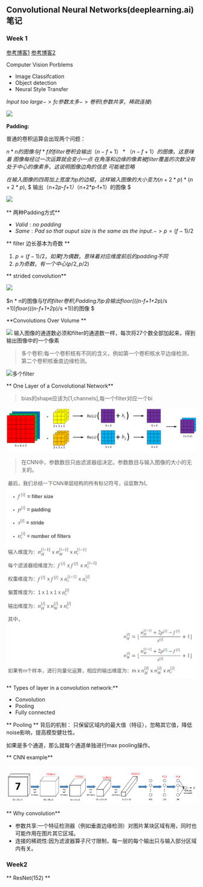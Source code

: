 ## Convolutional Neural Networks(deeplearning.ai)笔记

### Week 1

[参考博客1](https://blog.csdn.net/libbyandhelen/article/details/78747964)
[参考博客2](https://blog.csdn.net/red_stone1/article/details/78651063)

Computer Vision Porblems
- Image Classifcation
- Object detection
- Neural Style Transfer

$Input\ too\ large -> fc参数太多 -> 卷积(参数共享，稀疏连接)$

![](https://i.stack.imgur.com/SFST9.gif)

**Padding:**

普通的卷积运算会出现两个问题：

$n * n的图像与f*f的filter卷积会输出（n-f+1）*（n-f+1）的图像，这意味着$
  $图像每经过一次运算就会变小一点$
$在角落和边缘的像素被filter覆盖的次数没有处于中心的像素多，这说明图像边角的信息$ 
  $可能被忽略$

$在输入图像的四周加上宽度为p的边框，这样输入图像的大小变为  (n+2*p) *(n+2*p),$
$
输出（n+2*p-f+1）*（n+2*p-f+1）的图像
$

![](http://deeplearning.net/software/theano/_images/arbitrary_padding_no_strides.gif)

** 两种Padding方式**
- $Valid: no\ padding$
- $Same:Pad\ so\ that\ ouput\ size\ is\ the\ same\ as\ the\ input. -> p = (f-1)/2$

** filter 边长基本为奇数 **
1. $p = (f-1)/2，如果f为偶数，意味着对应维度前后的padding不同$
2. $p为奇数，有一个中心(p/2,p/2)$

** strided convolution**

![](https://cdn-images-1.medium.com/max/1600/0*1PSMTM8Brk0hsJuF.)

$n * n的图像与f*f的filter卷积,Padding为p会输出floor(((n-f+1+2*p)/s +1))*floor(((n-f+1+2*p)/s +1))的图像 $

**Convolutions Over Volume **

![](https://i.imgur.com/YJOMijb.png)
输入图像的通道数必须和filter的通道数一样，每次将27个数全部加起来，得到输出图像中的一个像素 

> 多个卷积:每一个卷积核有不同的含义，例如第一个卷积核水平边缘检测，第二个卷积核垂直边缘检测。

![多个filter](https://camo.githubusercontent.com/a330ed771274d0e0876333b1c42c7718f34d62c9/68747470733a2f2f692e696d6775722e636f6d2f5555476a745a5a2e706e67)

** One Layer of a Convolutional Network**

> bias的shape应该为[1,channels],每一个filter对应一个bi

![](https://raw.githubusercontent.com/YuchaoZheng/MarkdownPhotos/master/Res/20171128233242494.jpg)

>在CNN中，参数数目只由滤波器组决定。参数数目与输入图像的大小的无关的。

![](https://raw.githubusercontent.com/YuchaoZheng/MarkdownPhotos/master/Res/015.jpg)

** Types of layer in a convolution network:**
- Convolution
- Pooling
- Fully connected

** Pooling **
背后的机制：
只保留区域内的最大值（特征），忽略其它值，降低noise影响，提高模型健壮性。

如果是多个通道，那么就每个通道单独进行max pooling操作。

** CNN example**

![](https://raw.githubusercontent.com/YuchaoZheng/MarkdownPhotos/master/Res/016.jpg)

** Why convolution**

- 参数共享:一个特征检测器（例如垂直边缘检测）对图片某块区域有用，同时也可能作用在图片其它区域。
- 连接的稀疏性:因为滤波器算子尺寸限制，每一层的每个输出只与输入部分区域内有关。

### Week2

** ResNet(152) **